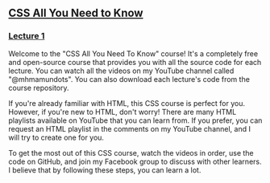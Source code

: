 ## <a href="https://youtube.com/playlist?list=PL0LBKkVXMAB8dBnIBrTj6Qy4i-F4AGyH9&si=tcTIOvwLjl87zC66" title="Click Me to See This Full Playlist Again!" target="_blank">CSS All You Need to Know</a>

### <a href="https://youtu.be/KWM3nkRClu8?si=BsZnd9ixNA660aCx" title="Click Me to See This Video Again!" target="_blank">Lecture 1</a><br/>
Welcome to the "CSS All You Need To Know" course! It's a completely free and open-source course that provides you with all the source code for each lecture. You can watch all the videos on my YouTube channel called "@mhmamundots". You can also download each lecture's code from the course repository. 

If you're already familiar with HTML, this CSS course is perfect for you. However, if you're new to HTML, don't worry! There are many HTML playlists available on YouTube that you can learn from. If you prefer, you can request an HTML playlist in the comments on my YouTube channel, and I will try to create one for you.

To get the most out of this CSS course, watch the videos in order, use the code on GitHub, and join my Facebook group to discuss with other learners. I believe that by following these steps, you can learn a lot.
